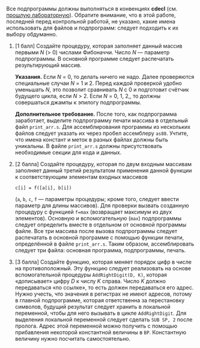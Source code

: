 [//]: <> ( assignment id: 10063 )

Все подпрограммы должны выполняться в конвенциях **cdecl** (см.
[прошлую лабораторную](http://edu.mmcs.sfedu.ru/mod/assign/view.php?id=9881)).
Обратите внимание, что в этой работе, последней перед контрольной работой,
не указано, какие имена использовать для файлов и подпрограмм: следует подходить
к их выбору обдуманно.

1.  [1 балл] Создайте процедуру, которая заполняет данный массив первыми _N_ (> 0)
    числами Фибоначчи. Число _N_ — параметр подпрограммы. В основной
    программе следует распечатать результирующий массив.

    **Указания.** Если _N_ = 0, то делать ничего не надо. Далее проверяются
    специальные случаи _N_ = 1 и 2. Перед каждой проверкой удобно уменьшать _N_,
    это позволит сравнивать _N_ с 0 и подготовит счётчик будущего цикла, если
    _N_ > 2. Если _N_ = 0, 1, 2,, то должны совершаться джампы к эпилогу подпрограммы.

    **Дополнительное требование.** После того, как подпрограмма заработает,
    выделите подпрограмму печати массива в отдельный файл `print_arr.s`. Для
    ассемблирования программы из нескольких файлов следует указать их через
    пробел ассемблеру `as88`. Учтите, что имена констант и меток в разных файлах
    должны быть уникальны. В файле `print_arr.s` должны присутствовать
    необходимые секции для кода и данных.

2.  [2 балла] Создайте процедуру, которая по двум входным массивам заполняет данный
    третий результатом применения данной функции к соответствующим элементам 
    входных массивов

        c[i] = f([a[i], b[i])

    (`a`, `b`, `c`, `f` — параметры процедуры; кроме того, следует ввести параметр
    для длины массивов). Для проверки
    вызвать созданную процедуру с функцией `f=max` (возвращает максимум из двух элементов).
    Основную и вспомогательную (`max`) подпрограммы следует определить вместе в отдельном 
    от основной программы файле.
    Все три массива после вызова
    подпрограммы следует распечатать в основной программе с помощью функции
    печати, определённой в файле `print_arr.s`. Таким образом, ассемблировать
    следует три файла: основная программа, подпрограммы, печать.

3.  [3 балла] Создайте функцию, которая меняет порядок цифр в числе на
    противоположный. Эту функцию следует реализовать на основе вспомогательной
    процедуры `AddRightDigit(D, K)`, которая «дописывает» цифру _D_ к числу _K_
    справа. Число _K_ должно передаваться «по ссылке», то есть должен передаваться
    его адрес. Нужно учесть, что значения в регистрах не имеют адресов, потому
    в главной подпрограмме, которая ответственна за перестановку символов, будущий
    результат следует хранить в локальной переменной, чтобы для него вызывать
    в цикле `AddRightDigit`. Для выделения локальной переменной следует сделать
    `SUB SP, 2` после пролога. Адрес этой переменной можно получить с помощью
    прибавления некоторой константной величины в `BP`. Константную величину нужно
    посчитать самостоятельно.

